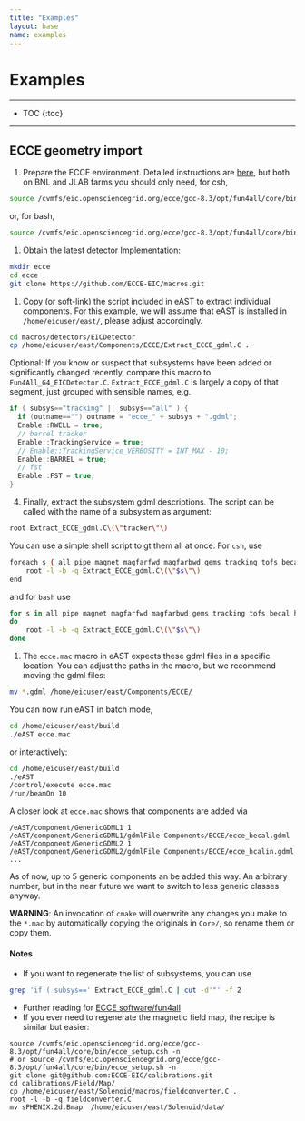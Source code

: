 ```yaml
---
title: "Examples"
layout: base
name: examples
---
```


# Examples

---

* TOC
{:toc}

---


## ECCE geometry import

1. Prepare the ECCE environment. Detailed instructions are
[here](https://github.com/eic/Singularity/blob/master/README.md), but both on
BNL and JLAB farms you should only need, for csh,
```sh
source /cvmfs/eic.opensciencegrid.org/ecce/gcc-8.3/opt/fun4all/core/bin/ecce_setup.csh -n
```
or, for bash,
```sh
source /cvmfs/eic.opensciencegrid.org/ecce/gcc-8.3/opt/fun4all/core/bin/ecce_setup.sh -n
```

1. Obtain the latest detector Implementation:
```sh
mkdir ecce
cd ecce
git clone https://github.com/ECCE-EIC/macros.git
```
1. Copy (or soft-link) the script included in eAST to extract individual components.
For this example, we will assume that eAST is installed in `/home/eicuser/east/`,
please adjust accordingly.
```sh
cd macros/detectors/EICDetector
cp /home/eicuser/east/Components/ECCE/Extract_ECCE_gdml.C .
```
Optional: If you know or suspect that subsystems have been added or significantly
changed recently, compare this macro to `Fun4All_G4_EICDetector.C`.
`Extract_ECCE_gdml.C` is largely a copy of that segment, just grouped with
sensible names, e.g.
```c++
if ( subsys=="tracking" || subsys=="all" ) {
  if (outname=="") outname = "ecce_" + subsys + ".gdml";
  Enable::RWELL = true;
  // barrel tracker
  Enable::TrackingService = true;
  // Enable::TrackingService_VERBOSITY = INT_MAX - 10;
  Enable::BARREL = true;
  // fst
  Enable::FST = true;
}
```
4. Finally, extract the subsystem gdml descriptions. The script can be called with
the name of a subsystem as argument:
```sh
root Extract_ECCE_gdml.C\(\"tracker\"\)
```
You can use a simple shell script to gt them all at once. For `csh`, use
```sh
foreach s ( all pipe magnet magfarfwd magfarbwd gems tracking tofs becal hcalin hcalout dirc femc drcalo lfhcal eemc ehcal )
    root -l -b -q Extract_ECCE_gdml.C\(\"$s\"\)
end
```
and for `bash` use
```sh
for s in all pipe magnet magfarfwd magfarbwd gems tracking tofs becal hcalin hcalout dirc femc drcalo lfhcal eemc ehcal
do
    root -l -b -q Extract_ECCE_gdml.C\(\"$s\"\)
done
```
1. The `ecce.mac` macro in eAST expects these gdml files in a specific location.
You can adjust the paths in the macro, but we recommend moving the gdml files:
```sh
mv *.gdml /home/eicuser/east/Components/ECCE/
```

You can now run eAST in batch mode,
```sh
cd /home/eicuser/east/build
./eAST ecce.mac
```
or interactively:
```sh
cd /home/eicuser/east/build
./eAST
/control/execute ecce.mac
/run/beamOn 10
```

A closer look at `ecce.mac` shows that components are added via
```
/eAST/component/GenericGDML1 1
/eAST/component/GenericGDML1/gdmlFile Components/ECCE/ecce_becal.gdml
/eAST/component/GenericGDML2 1
/eAST/component/GenericGDML2/gdmlFile Components/ECCE/ecce_hcalin.gdml
...
```
As of now, up to 5 generic components an be added this way. An arbitrary number,
but in the near future we want to switch to less generic classes anyway.

**WARNING**: An invocation of `cmake` will overwrite any changes you make to the `*.mac`
by automatically copying the originals in `Core/`, so rename them or copy them.

#### Notes
* If you want to regenerate the list of subsystems, you can use
```sh
grep 'if ( subsys==' Extract_ECCE_gdml.C | cut -d'"' -f 2
```
* Further reading for [ECCE software/fun4all](https://ecce-eic.github.io/)
* If you ever need to regenerate the magnetic field map, the recipe is similar but easier:
```
source /cvmfs/eic.opensciencegrid.org/ecce/gcc-8.3/opt/fun4all/core/bin/ecce_setup.csh -n
# or source /cvmfs/eic.opensciencegrid.org/ecce/gcc-8.3/opt/fun4all/core/bin/ecce_setup.sh -n
git clone git@github.com:ECCE-EIC/calibrations.git
cd calibrations/Field/Map/
cp /home/eicuser/east/Solenoid/macros/fieldconverter.C .
root -l -b -q fieldconverter.C
mv sPHENIX.2d.Bmap  /home/eicuser/east/Solenoid/data/
```
